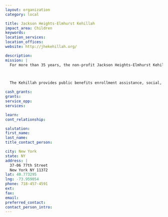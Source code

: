 ```yaml
---
layout: organization
category: local

title: Jackson Heights-Elmhurst Kehillah
impact_area: Children
keywords: 
location_services: 
location_offices: 
website: http://jhekehillah.org/

description: 
mission: |
  For more than 35 years, the non-profit Jackson Heights-Elmhurst Kehillah has been providing services that fight poverty, offering programs to promote inter-group relations and sponsoring cultural events in western Queens.

  

  The Kehillah provides public benefits enrollment assistance, social, medical, recreational, occupational, educational and cultural services for all residents of Jackson Heights, Elmhurst and western Queens.

cash_grants: 
grants: 
service_opp: 
services: 

learn: 
cont_relationship: 

salutation: 
first_name: 
last_name: 
title_contact_person: 

city: New York
state: NY
address: |
  37-06 77th Street  
  New York NY 11372
lat: 40.773295
lng: -73.959054
phone: 718-457-4591
ext: 
fax: 
email: 
preferred_contact: 
contact_person_intro: 
---
```

